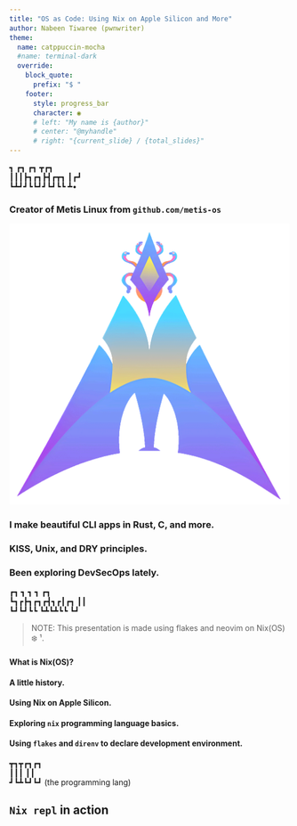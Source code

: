 ```yaml
---
title: "OS as Code: Using Nix on Apple Silicon and More"
author: Nabeen Tiwaree (pwnwriter)
theme:
  name: catppuccin-mocha
  #name: terminal-dark
  override:
    block_quote:
      prefix: "$ "
    footer:
      style: progress_bar
      character: ◉
      # left: "My name is {author}"
      # center: "@myhandle"
      # right: "{current_slide} / {total_slides}"
---
```


<!-- new_lines: 2 -->
┓ ┏┓   ┏┓     ┳┏┓ \
┃┃┃┣┓┏┓┣┫┏┳┓  ┃┏┛  \
┗┻┛┛┗┗┛┛┗┛┗┗  ┻• 
<!-- new_lines: 1 -->

<!-- column_layout: [1, 1] -->
<!-- column: 1 -->
### Creator of Metis Linux from `github.com/metis-os`

![Metis](./images/metis.gif)

### I make beautiful CLI apps in Rust, C, and more.
### KISS, Unix, and DRY principles.
### Been exploring DevSecOps lately.

<!-- end_slide -->

<!-- new_lines: 2 -->
┏┓ ┓    ┓  ┓    ┏┓ \
┗┓┏┣┓┏┓┏┫┓┏┃┏┓  ┃┃ \
┗┛┗┛┗┗ ┗┻┗┻┗┗   ┗┛

<!-- new_lines: 2 -->
<!-- new_lines: 2 -->

> NOTE: This presentation is made using flakes and neovim on Nix(OS) ❄️ ¹.

<!-- new_lines: 2 -->
<!-- new_lines: 2 -->

#### What is Nix(OS)?
#### A little history.
#### Using Nix on Apple Silicon.
#### Exploring `nix` programming language basics.
#### Using `flakes` and `direnv` to declare development environment.

<!-- end_slide -->

<!-- new_lines: 2 -->
┳┓┳┏┓┏┓ \
┃┃┃ ┃┃  \
┛┗┻┗┛┗┛ (the programming lang)

## `Nix repl` in action
